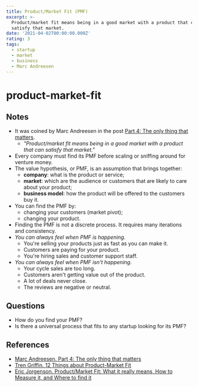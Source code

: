 ```yaml
---
title: Product/Market Fit (PMF)
excerpt: >-
  Product/market fit means being in a good market with a product that can
  satisfy that market.
date: '2021-04-02T00:00:00.000Z'
rating: 3
tags:
  - startup
  - market
  - business
  - Marc Andreesen
---
```


# product-market-fit

## Notes

* It was coined by Marc Andreesen in the post [Part 4: The only thing that matters](https://pmarchive.com/guide_to_startups_part4.html).
  * _"Product/market fit means being in a good market with a product that can satisfy that market."_
* Every company must find its PMF before scaling or sniffing around for venture money.
* The value hypothesis, or PMF, is an assumption that brings together:
  * **company**: what is the product or service;
  * **market**: which are the audience or customers that are likely to care about your product;
  * **business model**: how the product will be offered to the customers buy it.
* You can find the PMF by:
  * changing your customers \(market pivot\);
  * changing your product.
* Finding the PMF is not a discrete process. It requires many iterations and consistency.
* _You can always feel when PMF is happening_.
  * You're selling your products just as fast as you can make it.
  * Customers are paying for your product.
  * You're hiring sales and customer support staff.
* _You can always feel when PMF isn't happening_.
  * Your cycle sales are too long.
  * Customers aren't getting value out of the product.
  * A lot of deals never close.
  * The reviews are negative or neutral.

## Questions

* How do you find your PMF?
* Is there a universal process that fits to any startup looking for its PMF?

## References

* [Marc Andreesen. Part 4: The only thing that matters](https://pmarchive.com/guide_to_startups_part4.html)
* [Tren Griffin. 12 Things about Product-Market Fit](https://a16z.com/2017/02/18/12-things-about-product-market-fit/)
* [Eric Jorgenson. Product/Market Fit: What it really means, How to Measure it, and Where to find it](https://medium.com/evergreen-business-weekly/product-market-fit-what-it-really-means-how-to-measure-it-and-where-to-find-it-70e746be907b)

